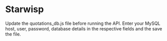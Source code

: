 # Starwisp
 Update the quotations_db.js file before running the API. Enter your MySQL host, user, password, database details in the respective fields and the save the file.
